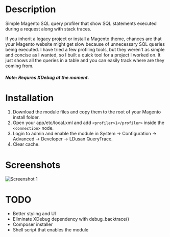 # Description

Simple Magento SQL query profiler that show SQL statements executed during a request along with stack traces.

If you inherit a legacy project or install a Magento theme, chances are that your Magento website might get slow because of unnecessary SQL queries being executed. I have tried a few profiling tools, but they weren't as simple and concise as I wanted, so I built a quick tool for a project I worked on. It just shows all the queries in a table and you can easily track where are they coming from.

##### Note: Requres XDebug at the moment.

# Installation

1. Download the module files and copy them to the root of your Magento install folder.
3. Open your app/etc/local.xml and add ```<profiler>1</profiler>``` inside the ```<connection>``` node.
4. Login to admin and enable the module in System -> Configuration -> Advanced -> Developer -> LDusan QueryTrace.
4. Clear cache.

# Screenshots

![Screenshot 1](/../screenshots/screenshot1.png?raw=true)

# TODO

 - Better styling and UI
 - Eliminate XDebug dependency with debug_backtrace()
 - Composer installer
 - Shell script that enables the module